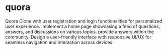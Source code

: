 # quora
Quora Clone with user registration and login functionalities for personalized user experience. Implement a home page showcasing a feed of questions, answers, and discussions on various topics. provide answers within the community. Design a user-friendly interface with responsive UI/UX for seamless navigation and interaction across devices. 
